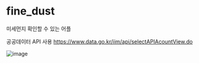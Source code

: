 # fine_dust
미세먼지 확인할 수 있는 어플

공공데이터 API 사용
https://www.data.go.kr/iim/api/selectAPIAcountView.do


![image](https://user-images.githubusercontent.com/53904156/156697376-5c826d46-d46e-41d1-8bb1-b4f4cc44c90e.png)
